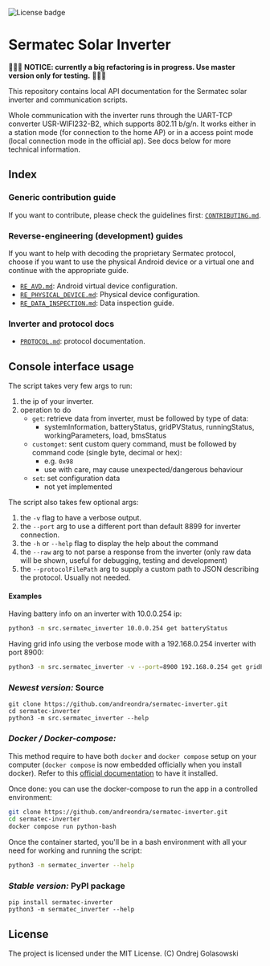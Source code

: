![License badge](https://img.shields.io/github/license/andreondra/sermatec-inverter?style=for-the-badge)

# Sermatec Solar Inverter

🚧🚧🚧 **NOTICE: currently a big refactoring is in progress. Use master version only for testing.** 🚧🚧🚧

This repository contains local API documentation for the Sermatec solar inverter and communication scripts.

Whole communication with the inverter runs through the UART-TCP converter USR-WIFI232-B2, which supports 802.11 b/g/n. It works either in a station mode (for connection to the home AP) or in a access point mode (local connection mode in the official ap). See docs below for more technical information.

## Index
### Generic contribution guide
If you want to contribute, please check the guidelines first: [`CONTRIBUTING.md`](docs/CONTRIBUTING.md).

### Reverse-engineering (development) guides
If you want to help with decoding the proprietary Sermatec protocol, choose if you want to use the physical Android device or a virtual one and continue with the appropriate guide.
- [`RE_AVD.md`](docs/RE_AVD.md): Android virtual device configuration.
- [`RE_PHYSICAL_DEVICE.md`](docs/RE_PHYSICAL_DEVICE.md): Physical device configuration.
- [`RE_DATA_INSPECTION.md`](docs/RE_DATA_INSPECTION.md): Data inspection guide.

### Inverter and protocol docs
- [`PROTOCOL.md`](docs/PROTOCOL.md): protocol documentation.

## Console interface usage

The script takes very few args to run:
1. the ip of your inverter.
2. operation to do
    - `get`: retrieve data from inverter, must be followed by type of data:
        - systemInformation, batteryStatus, gridPVStatus, runningStatus, workingParameters, load, bmsStatus
    - `customget`: sent custom query command, must be followed by command code (single byte, decimal or hex):
        - e.g. `0x98`
        - use with care, may cause unexpected/dangerous behaviour
    - `set`: set configuration data
        - not yet implemented

The script also takes few optional args:
1. the `-v` flag to have a verbose output.
2. the `--port` arg to use a different port than default 8899 for inverter connection.
3. the `-h` or `--help` flag to display the help about the command
4. the `--raw` arg to not parse a response from the inverter (only raw data will be shown, useful for debugging, testing and development)
5. the `--protocolFilePath` arg to supply a custom path to JSON describing the protocol. Usually not needed.

#### Examples
Having battery info on an inverter with 10.0.0.254 ip:
```bash
python3 -m src.sermatec_inverter 10.0.0.254 get batteryStatus
```
Having grid info using the verbose mode with a 192.168.0.254 inverter with port 8900:
```bash
python3 -m src.sermatec_inverter -v --port=8900 192.168.0.254 get gridPVStatus
```

### *Newest version:* Source
```
git clone https://github.com/andreondra/sermatec-inverter.git
cd sermatec-inverter
python3 -m src.sermatec_inverter --help
```

### *Docker / Docker-compose:*
This method require to have both `docker` and `docker compose` setup on your computer (`docker compose` is now embedded officially when you install docker).
Refer to this [official documentation](https://docs.docker.com/get-docker/) to have it installed.

Once done: you can use the docker-compose to run the app in a controlled environment:
```bash
git clone https://github.com/andreondra/sermatec-inverter.git
cd sermatec-inverter
docker compose run python-bash
```
Once the container started, you'll be in a bash environment with all your need for working and running the script:
```bash
python3 -m sermatec_inverter --help
```

### *Stable version:* PyPI package
```
pip install sermatec-inverter
python3 -m sermatec_inverter --help
```

## License
The project is licensed under the MIT License. (C) Ondrej Golasowski
